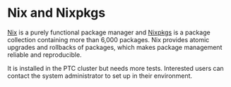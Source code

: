 # Nix and Nixpkgs

[Nix](https://nixos.org/nix/) is a purely functional package manager and [Nixpkgs](https://nixos.org/nixpkgs/) is a package collection containing more than 6,000 packages. Nix provides atomic upgrades and rollbacks of packages, which makes package management reliable and reproducible.

It is installed in the PTC cluster but needs more tests. Interested users can contact the system administrator to set up in their environment.
